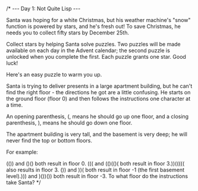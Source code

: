 /* --- Day 1: Not Quite Lisp ---

Santa was hoping for a white Christmas, but his weather machine's "snow"
function is powered by stars, and he's fresh out! To save Christmas, he needs
you to collect fifty stars by December 25th.

Collect stars by helping Santa solve puzzles. Two puzzles will be made
available on each day in the Advent calendar; the second puzzle is unlocked
when you complete the first. Each puzzle grants one star. Good luck!

Here's an easy puzzle to warm you up.

Santa is trying to deliver presents in a large apartment building, but he can't
find the right floor - the directions he got are a little confusing. He starts
on the ground floor (floor 0) and then follows the instructions one character
at a time.

An opening parenthesis, (, means he should go up one floor, and a closing
parenthesis, ), means he should go down one floor.

The apartment building is very tall, and the basement is very deep; he will
never find the top or bottom floors.

For example:

(()) and ()() both result in floor 0. ((( and (()(()( both result in floor
3.))((((( also results in floor 3. ()) and ))( both result in floor -1 (the
first basement level).))) and )())()) both result in floor -3. To what floor do
the instructions take Santa? */
